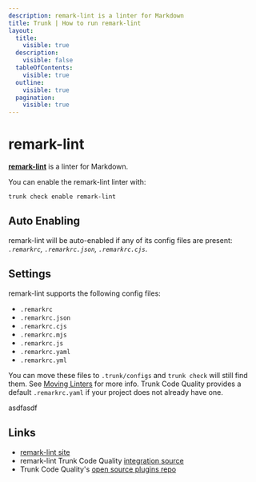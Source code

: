 ```yaml
---
description: remark-lint is a linter for Markdown
title: Trunk | How to run remark-lint
layout:
  title:
    visible: true
  description:
    visible: false
  tableOfContents:
    visible: true
  outline:
    visible: true
  pagination:
    visible: true
---
```


# remark-lint

[**remark-lint**](https://github.com/remarkjs/remark-lint#readme) is a linter for Markdown.

You can enable the remark-lint linter with:

```shell
trunk check enable remark-lint
```

## Auto Enabling

remark-lint will be auto-enabled if any of its config files are present: *`.remarkrc`, `.remarkrc.json`, `.remarkrc.cjs`*.

## Settings

remark-lint supports the following config files:
* `.remarkrc`
* `.remarkrc.json`
* `.remarkrc.cjs`
* `.remarkrc.mjs`
* `.remarkrc.js`
* `.remarkrc.yaml`
* `.remarkrc.yml`

You can move these files to `.trunk/configs` and `trunk check` will still find them. See [Moving Linters](../configure-linters.md#moving-linters) for more info.
Trunk Code Quality provides a default `.remarkrc.yaml` if your project does not already have one.




asdfasdf



## Links

- [remark-lint site](https://github.com/remarkjs/remark-lint#readme)
- remark-lint Trunk Code Quality [integration source](https://github.com/trunk-io/plugins/tree/main/linters/remark-lint)
- Trunk Code Quality's [open source plugins repo](https://github.com/trunk-io/plugins/tree/main)
